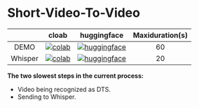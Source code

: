 # Short-Video-To-Video

<div align="center">

|         | cloab | huggingface | Maxiduration(s) |
| :-------: | :-------: | :-------: | :-------: |
| DEMO | [![colab](https://colab.research.google.com/assets/colab-badge.svg)](https://colab.research.google.com/drive/1v1ABcStbUwuCEIQOchLFPFsrD8jUpDr7?usp=sharing) | [![huggingface](https://img.shields.io/badge/%F0%9F%A4%97-Open%20in%20Spacce-grue)](https://huggingface.co/spaces/ximod1a/Short-Video-To-Video) | 60 |
| Whisper | [![colab](https://colab.research.google.com/assets/colab-badge.svg)](https://colab.research.google.com/drive/1P1n-xNz0aNRoMv_n40QYKAZZ4wdvJDNa?usp=sharing) | [![huggingface](https://img.shields.io/badge/%F0%9F%A4%97-Open%20in%20Spacce-grue)](https://huggingface.co/spaces/ximod1a/whisper) | 20 |

</div>

**The two slowest steps in the current process:**
- Video being recognized as DTS.
- Sending to Whisper.
